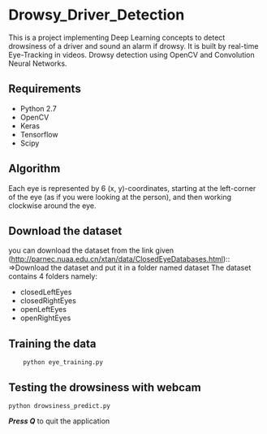 # Drowsy_Driver_Detection
This is a project implementing Deep Learning concepts to detect drowsiness of a driver and sound an alarm if drowsy. It is built by real-time Eye-Tracking in videos.
Drowsy detection using OpenCV and Convolution Neural Networks.

## Requirements
*  Python 2.7
*  OpenCV
*  Keras
*  Tensorflow
*  Scipy

## Algorithm

Each eye is represented by 6 (x, y)-coordinates, starting at the left-corner of the eye (as if you were looking at the person), and then working clockwise around the eye.

## Download the dataset
you can download the dataset from the link given (http://parnec.nuaa.edu.cn/xtan/data/ClosedEyeDatabases.html)::
=>Download the dataset and put it in a folder named dataset
The dataset contains 4 folders namely:

* closedLeftEyes
* closedRightEyes
* openLeftEyes
* openRightEyes

## Training the data
```
    python eye_training.py
```

## Testing the drowsiness with webcam
~~~
python drowsiness_predict.py
~~~

***Press Q*** to quit the application
